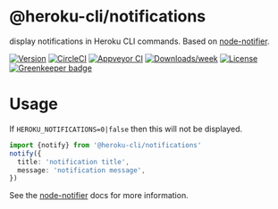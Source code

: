 @heroku-cli/notifications
=========================

display notifications in Heroku CLI commands. Based on [node-notifier](https://github.com/mikaelbr/node-notifier).

[![Version](https://img.shields.io/npm/v/@heroku-cli/notifications.svg)](https://npmjs.org/package/@heroku-cli/notifications)
[![CircleCI](https://circleci.com/gh/heroku/heroku-cli-notifications/tree/master.svg?style=shield)](https://circleci.com/gh/heroku/heroku-cli-notifications/tree/master)
[![Appveyor CI](https://ci.appveyor.com/api/projects/status/github/heroku/heroku-cli-notifications?branch=master&svg=true)](https://ci.appveyor.com/project/heroku/heroku-cli-notifications/branch/master)
[![Downloads/week](https://img.shields.io/npm/dw/@heroku-cli/notifications.svg)](https://npmjs.org/package/@heroku-cli/notifications)
[![License](https://img.shields.io/npm/l/@heroku-cli/notifications.svg)](https://github.com/heroku/heroku-cli-notifications/blob/master/package.json)
[![Greenkeeper badge](https://badges.greenkeeper.io/heroku/heroku-cli-notifications.svg)](https://greenkeeper.io/)

<!-- toc -->

# Usage

If `HEROKU_NOTIFICATIONS=0|false` then this will not be displayed.

```typescript
import {notify} from '@heroku-cli/notifications'
notify({
  title: 'notification title',
  message: 'notification message',
})
```

See the [node-notifier](https://github.com/mikaelbr/node-notifier) docs for more information.
